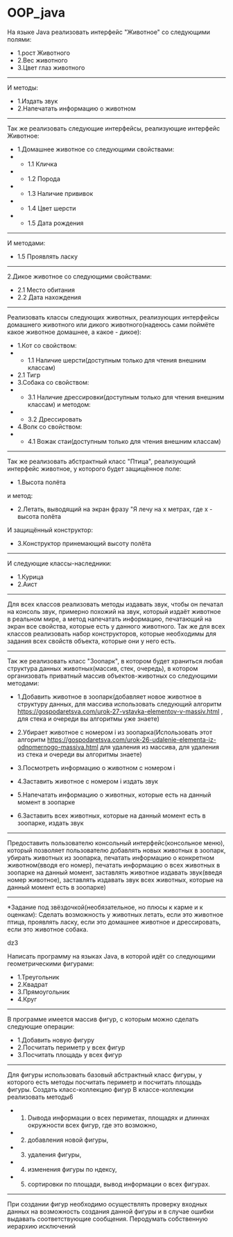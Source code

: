 # OOP_java

На языке Java реализовать интерфейс "Животное" со следующими полями:
* 1.рост Животного
* 2.Вес животного
* 3.Цвет глаз животного
---
И методы:
* 1.Издать звук
* 2.Напечатать информацию о животном
---
Так же реализовать следующие интерфейсы, реализующие интерфейс Животное:
* 1.Домашнее животное со следующими свойствами:
* * 1.1 Кличка
* * 1.2 Порода
* * 1.3 Наличие прививок
* * 1.4 Цвет шерсти
* * 1.5 Дата рождения
---
И методами:
* 1.5 Проявлять ласку
---
2.Дикое животное со следующими свойствами:
* 2.1 Место обитания
* 2.2 Дата нахождения
---
Реализовать классы следующих животных, реализующих интерфейсы домашнего животного или дикого животного(надеюсь сами поймёте какое животное домашнее, а какое - дикое):
* 1.Кот со свойством:
* * 1.1 Наличие шерсти(доступным только для чтения внешним классам)
* 2.1 Тигр
* 3.Собака со свойством:
* * 3.1 Наличие дрессировки(доступным только для чтения внешним классам)
и методом:
* * 3.2 Дрессировать
* 4.Волк со свойством:
* * 4.1 Вожак стаи(доступным только для чтения внешним классам)
---
Так же реализовать абстрактный класс "Птица", реализующий интерфейс животное, у которого будет защищённое поле:
* 1.Высота полёта

и метод:
* 2.Летать, выводящий на экран фразу "Я лечу на x метрах, где x - высота полёта
   
И защищённый конструктор:
* 3.Конструктор принемающий высоту полёта 
---
И следующие классы-наследники:
* 1.Курица
* 2.Аист
---
Для всех классов реализовать методы издавать звук, чтобы он печатал на консоль звук, примерно похожий на звук, который издаёт животное в реальном мире, а метод напечатать информацию, печатающий на экран все свойства, которые есть у данного животного. Так же для всех классов реализовать набор конструкторов, которые необходимы для задания всех свойств объекта, которые они у него есть.

---
Так же реализовать класс "Зоопарк", в котором будет храниться любая структура данных животных(массив, стек, очередь), в котором организовать приватный массив объектов-животных со следующими методами:

* 1.Добавить животное в зоопарк(добавляет новое животное в структуру данных, для массива использовать следующий алгоритм https://gospodaretsva.com/urok-27-vstavka-elementov-v-massiv.html , для стека и очереди вы алгоритмы уже знаете)

* 2.Убирает животное с номером i из зоопарка(Использовать этот алгоритм https://gospodaretsva.com/urok-26-udalenie-elementa-iz-odnomernogo-massiva.html для удаления из массива, для удаления из стека и очереди вы алгоритмы знаете)

* 3.Посмотреть информацию о животном с номером i

* 4.Заставить животное с номером i издать звук

* 5.Напечатать информацию о животных, которые есть на данный момент в зоопарке

* 6.Заставить всех животных, которые на данный момент есть в зоопарке, издать звук

---
Предоставить пользователю консольный интерфейс(консольное меню), который позволяет пользователю добавлять новых животных в зоопарк, убирать животных из зоопарка, печатать информацию о конкретном животном(вводя его номер), печатать информацию о всех животных в зоопарке на данный момент, заставлять животное издавать звук(введя номер животное), заставлять издавать звук всех животных, которые на данный момент есть в зоопарке)

---
*Задание под звёздочкой(необязательное, но плюсы к карме и к оценкам): Сделать возможность у животных летать, если это животное птица, проявлять ласку, если это домашнее животное и дрессировать, если это животное собака.

dz3

Написать программу на языках Java, в которой идёт со следующими геометрическими фигурами:
* 1.Треугольник
* 2.Квадрат
* 3.Прямоугольник
* 4.Круг
---
В программе имеется массив фигур, с которым можно сделать следующие операции:
* 1.Добавить новую фигуру
* 2.Посчитать периметр у всех фигур
* 3.Посчитать площадь у всех фигур
---
Для фигуры использовать базовый абстрактный класс фигуры, у которого есть методы посчитать периметр и посчитать площадь фигуры.
Создать класс-коллекцию фигур В классе-коллекции реализовать методы6
* 1. Dывода информации о всех периметах, площадях и длиннах окружности всех фигур, где это возможно,
* 2. добавления новой фигуры,
* 3. удаления фигуры,
* 4. изменения фигуры по ндексу,
* 5. сортировки по площади, вывод информации о всех фигурах.
---
При создании фигур необходимо осуществлять проверку входных данных на возможность создания данной фигуры и в случае ошибки выдавать соответствующие сообщения. Перодумать собственную иерархию исключений